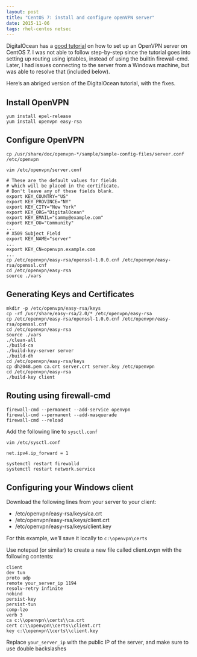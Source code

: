 ```yaml
---
layout: post
title: "CentOS 7: install and configure openVPN server"
date: 2015-11-06
tags: rhel-centos netsec
---
```

DigitalOcean has a [good tutorial] on how to set up an OpenVPN server on CentOS 7. I was not able to follow step-by-step since the tutorial goes into setting up routing using iptables, instead of using the builtin firewall-cmd. Later, I had issues connecting to the server from a Windows machine, but was able to resolve that (included below).

Here’s an abriged version of the DigitalOcean tutorial, with the fixes.

Install OpenVPN
---------------

    yum install epel-release
    yum install openvpn easy-rsa

Configure OpenVPN
-----------------

    cp /usr/share/doc/openvpn-*/sample/sample-config-files/server.conf /etc/openvpn

    vim /etc/openvpn/server.conf

    # These are the default values for fields
    # which will be placed in the certificate.
    # Don't leave any of these fields blank.
    export KEY_COUNTRY="US"
    export KEY_PROVINCE="NY"
    export KEY_CITY="New York"
    export KEY_ORG="DigitalOcean"
    export KEY_EMAIL="sammy@example.com"
    export KEY_OU="Community"
    ...
    # X509 Subject Field
    export KEY_NAME="server"
    ...
    export KEY_CN=openvpn.example.com
    ...
    cp /etc/openvpn/easy-rsa/openssl-1.0.0.cnf /etc/openvpn/easy-rsa/openssl.cnf
    cd /etc/openvpn/easy-rsa
    source ./vars

Generating Keys and Certificates
--------------------------------

    mkdir -p /etc/openvpn/easy-rsa/keys
    cp -rf /usr/share/easy-rsa/2.0/* /etc/openvpn/easy-rsa
    cp /etc/openvpn/easy-rsa/openssl-1.0.0.cnf /etc/openvpn/easy-rsa/openssl.cnf
    cd /etc/openvpn/easy-rsa
    source ./vars
    ./clean-all
    ./build-ca
    ./build-key-server server
    ./build-dh
    cd /etc/openvpn/easy-rsa/keys
    cp dh2048.pem ca.crt server.crt server.key /etc/openvpn
    cd /etc/openvpn/easy-rsa
    ./build-key client

Routing using firewall-cmd
--------------------------

    firewall-cmd --permanent --add-service openvpn
    firewall-cmd --permanent --add-masquerade
    firewall-cmd --reload

Add the following line to `sysctl.conf`

    vim /etc/sysctl.conf

    net.ipv4.ip_forward = 1

    systemctl restart firewalld
    systemctl restart network.service

Configuring your Windows client
-------------------------------

Download the following lines from your server to your client:

-   /etc/openvpn/easy-rsa/keys/ca.crt
-   /etc/openvpn/easy-rsa/keys/client.crt
-   /etc/openvpn/easy-rsa/keys/client.key

For this example, we’ll save it locally to `c:\openvpn\certs`

Use notepad (or similar) to create a new file called client.ovpn with the following contents:

    client
    dev tun
    proto udp
    remote your_server_ip 1194
    resolv-retry infinite
    nobind
    persist-key
    persist-tun
    comp-lzo
    verb 3
    ca c:\\openvpn\\certs\\ca.crt
    cert c:\\openvpn\\certs\\client.crt
    key c:\\openvpn\\certs\\client.key

Replace `your_server_ip` with the public IP of the server, and make sure to use double backslashes

  [good tutorial]: https://www.digitalocean.com/community/tutorials/how-to-setup-and-configure-an-openvpn-server-on-centos-7
  